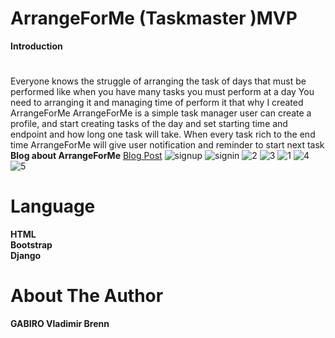 # ArrangeForMe (Taskmaster )MVP
**Introduction**
#
Everyone knows the struggle of arranging the task of days that must be performed like when you have many tasks you must perform at a day You need to arranging it and managing time of perform it that why I created ArrangeForMe
ArrangeForMe is a simple task manager user can create a profile, and start creating tasks of the day and set starting time and endpoint and how long one task will take. When every task rich to the end time ArrangeForMe will give user notification and reminder to start next task
**Blog about ArrangeForMe**
<a href="https://medium.com/@gabvladimirbrenn/introducing-arrangeforme-your-personal-task-organizer-97859f6bcb13">Blog Post</a>
![signup](https://github.com/gabbrenn/MVP/assets/103499307/dc93ef28-4f4d-42fd-a960-fd63496de763)
![signin](https://github.com/gabbrenn/MVP/assets/103499307/aeb79202-640f-40f4-bff1-7fd1748bb045)
![2](https://github.com/gabbrenn/MVP/assets/103499307/ba77027d-2c42-4b6a-adf5-202d7175c070)
![3](https://github.com/gabbrenn/MVP/assets/103499307/393d0131-7d42-46a0-a696-7925840d7389)
![1](https://github.com/gabbrenn/MVP/assets/103499307/abd2648f-3c09-49c0-8e97-6b15e60c9a1b)
![4](https://github.com/gabbrenn/MVP/assets/103499307/a39d5844-f479-4bc7-972a-550d99298a47)
![5](https://github.com/gabbrenn/MVP/assets/103499307/ea8a0c6a-3340-4b6a-929e-1857abdaf5cc)

# Language
**HTML**<br>
**Bootstrap**<br>
**Django**

# About The Author
**GABIRO Vladimir Brenn**
